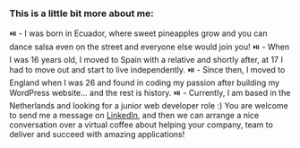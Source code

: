 ### This is a little bit more about me:

⏯️ - I was born in Ecuador, where sweet pineapples grow and you can dance salsa even on the street and everyone else would join you!
⏯️ - When I was 16 years old, I moved to Spain with a relative and shortly after, at 17 I had to move out and start to live independently.
⏯️ - Since then, I moved to England when I was 26 and found in coding my passion after building my WordPress website... and the rest is history.
⏯️ - Currently, I am based in the Netherlands and looking for a junior web developer role :)
You are welcome to send me a message on [LinkedIn](https://www.linkedin.com/in/karemortiz/), 
and then we can arrange a nice conversation over a virtual coffee about helping your company, team to deliver and succeed with amazing applications! 

